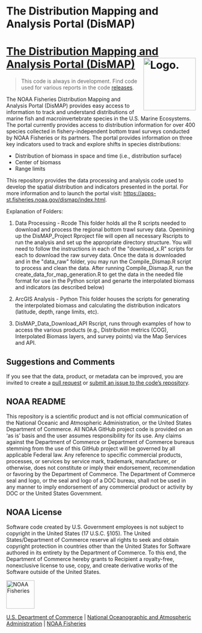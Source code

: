 # The Distribution Mapping and Analysis Portal (DisMAP) 

# [The Distribution Mapping and Analysis Portal (DisMAP)](https://github.com/nmfs-fish-tools/DisMAP) <img src="https://www.google.com/url?sa=i&url=https%3A%2F%2Fapps-st.fisheries.noaa.gov%2Fdismap%2F&psig=AOvVaw3zIJ4BQICcgR2yTEvttKwd&ust=1713558777248000&source=images&cd=vfe&opi=89978449&ved=0CBIQjRxqFwoTCPDm_oPOzIUDFQAAAAAdAAAAABAE" alt="Logo." align="right" width="139" height="139"/>

> This code is always in development. Find code used for various reports in the code [releases](https://github.com/nmfs-fish-tools/DisMAP/releases).

The NOAA Fisheries Distribution Mapping and Analysis Portal (DisMAP) provides easy access to information to track and understand distributions of marine fish and macroinvertebrate species in the U.S. Marine Ecosystems. The portal currently provides access to distribution information for over 400 species collected in fishery-independent bottom trawl surveys conducted by NOAA Fisheries or its partners. The portal provides information on three key indicators used to track and explore shifts in species distributions:
  * Distribution of biomass in space and time (i.e., distribution surface)
  * Center of biomass
  * Range limits

This repository provides the data processing and analysis code used to develop the spatial distribution and indicators presented in the portal. For more information and to launch the portal visit: https://apps-st.fisheries.noaa.gov/dismap/index.html. 

Explanation of Folders:
1. Data Processing - Rcode
This folder holds all the R scripts needed to download and process the regional bottom trawl survey data. Openining up the DisMAP_Project Rproject file will open all necessary Rscripts to run the analysis and set up the appropriate directory structure. You will need to follow the instructions in each of the "download_x.R" scripts for each to download the raw survey data. Once the data is downloaded and in the "data_raw" folder, you may run the Compile_Dismap.R script to process and clean the data. After running Compile_Dismap.R, run the create_data_for_map_generation.R to get the data in the needed file format for use in the Python script and genarte the interpolated biomass and indicators (as described below)

2. ArcGIS Analysis - Python
This folder houses the scripts for generating the interpolated biomass and calculating the distribution indicators (latitude, depth, range limits, etc). 

3. DisMAP_Data_Download_API Rscript, runs through examples of how to access the various products (e.g., Distribution metrics (COG), Interpolated Biomass layers, and survey points) via the Map Services and API. 

## Suggestions and Comments

If you see that the data, product, or metadata can be improved, you are
invited to create a [pull
request](https://github.com/nmfs-fish-tools/DisMAP/pulls)
or [submit an issue to the code’s
repository](https://github.com/nmfs-fish-tools/DisMAP/issues).

## NOAA README

This repository is a scientific product and is not official
communication of the National Oceanic and Atmospheric Administration, or
the United States Department of Commerce. All NOAA GitHub project code
is provided on an ‘as is’ basis and the user assumes responsibility for
its use. Any claims against the Department of Commerce or Department of
Commerce bureaus stemming from the use of this GitHub project will be
governed by all applicable Federal law. Any reference to specific
commercial products, processes, or services by service mark, trademark,
manufacturer, or otherwise, does not constitute or imply their
endorsement, recommendation or favoring by the Department of Commerce.
The Department of Commerce seal and logo, or the seal and logo of a DOC
bureau, shall not be used in any manner to imply endorsement of any
commercial product or activity by DOC or the United States Government.

## NOAA License

Software code created by U.S. Government employees is not subject to
copyright in the United States (17 U.S.C. §105). The United
States/Department of Commerce reserve all rights to seek and obtain
copyright protection in countries other than the United States for
Software authored in its entirety by the Department of Commerce. To this
end, the Department of Commerce hereby grants to Recipient a
royalty-free, nonexclusive license to use, copy, and create derivative
works of the Software outside of the United States.

<img src="https://raw.githubusercontent.com/nmfs-general-modeling-tools/nmfspalette/main/man/figures/noaa-fisheries-rgb-2line-horizontal-small.png" alt="NOAA Fisheries" height="75"/>

[U.S. Department of Commerce](https://www.commerce.gov/) \| [National
Oceanographic and Atmospheric Administration](https://www.noaa.gov) \|
[NOAA Fisheries](https://www.fisheries.noaa.gov/)

